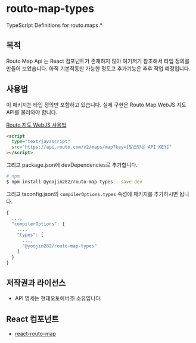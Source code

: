 # routo-map-types

TypeScript Definitions for routo.maps.\*

## 목적

Routo Map Api 는 React 컴포넌트가 존재하지 않아 여기저기 참조해서 타입 정의를 만들어 보았습니다.
아직 기본작동만 가능한 정도고 추가기능은 추후 작업 예정입니다.

## 사용법

이 패키지는 타입 정의만 포함하고 있습니다. 실제 구현은 Routo Map WebJS 지도 API를 불러와야 합니다.

[Routo 지도 WebJS 사용법](https://www.routo.com/developers/web_js/start.html)

```html
<script
  type="text/javascript"
  src="https://api.routo.com/v2/maps/map?key=[발급받은 API KEY]"
></script>
```

그리고 package.json에 devDependencies로 추가합니다.

```bash
# npm
$ npm install @yoojin282/routo-map-types --save-dev
```

그리고 tsconfig.json의 `compilerOptions.types` 속성에 패키지를 추가하시면 됩니다.

```js
{
  ...,
  "compilerOptions": {
    ...,
    "types": [
      ...,
      "@yoojin282/routo-map-types"
    ]
  }
}
```

## 저작권과 라이선스

- API 명세는 현대오토에버㈜ 소유입니다.

## React 컴포넌트

- [react-routo-map](https://github.com/yoojin282/react-routo-map)
